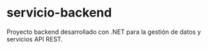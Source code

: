 # servicio-backend
Proyecto backend desarrollado con .NET para la gestión de datos y servicios API REST.
